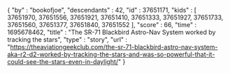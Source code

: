 {
  "by" : "bookofjoe",
  "descendants" : 42,
  "id" : 37651171,
  "kids" : [ 37651970, 37651556, 37651921, 37651410, 37651333, 37651927, 37651733, 37651560, 37651377, 37651840, 37651552 ],
  "score" : 66,
  "time" : 1695678462,
  "title" : "The SR-71 Blackbird Astro-Nav System worked by tracking the stars",
  "type" : "story",
  "url" : "https://theaviationgeekclub.com/the-sr-71-blackbird-astro-nav-system-aka-r2-d2-worked-by-tracking-the-stars-and-was-so-powerful-that-it-could-see-the-stars-even-in-daylight/"
}

